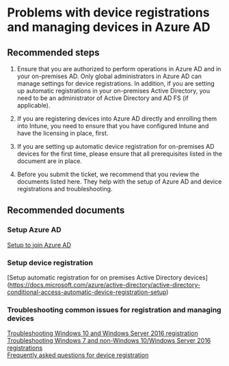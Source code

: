 <properties
    pageTitle="Problems with device registrations and managing devices in Azure AD"
    description="Problems with device registrations and managing devices in Azure AD "
    service="microsoft.aad"
    resource="Microsoft_AAD_IAM"
    authors="spunukol"
    displayOrder="1"
    selfHelpType="resource"
    supportTopicIds=""
    resourceTags="AzureADDeviceRegistration_Registration"
    productPesIds=""
    cloudEnvironments="public"
/>

# Problems with device registrations and managing devices in Azure AD

## **Recommended steps**

1. Ensure that you are authorized to perform operations in Azure AD and in your on-premises AD. Only global administrators in Azure AD can manage settings for device registrations. In addition, if you are setting up automatic registrations in your on-premises Active Directory, you need to be an administrator of Active Directory and AD FS (if applicable).
	
2. If you are registering devices into Azure AD directly and enrolling them into Intune, you need to ensure that you have configured Intune and have the licensing in place, first.
	
3. If you are setting up automatic device registration for on-premises AD devices for the first time, please ensure that all prerequisites listed in the document are in place.
   
4.	Before you submit the ticket, we recommend that you review the documents listed here. They help with the setup of Azure AD and device registrations and troubleshooting.


## **Recommended documents**
### Setup Azure AD ###

[Setup to join Azure AD](https://docs.microsoft.com/azure/active-directory/active-directory-azureadjoin-overview) 

### Setup device registration ###

[Setup automatic registration for on premises Active Directory devices] (https://docs.microsoft.com/azure/active-directory/active-directory-conditional-access-automatic-device-registration-setup) 

### Troubleshooting common issues for registration and managing devices ###

[Troubleshooting Windows 10 and Windows Server 2016 registration](https://docs.microsoft.com/azure/active-directory/active-directory-conditional-access-automatic-device-registration-troubleshoot-windows)  
[Troubleshooting Windows 7 and non-Windows 10/Windows Server 2016 registrations](https://docs.microsoft.com/azure/active-directory/active-directory-conditional-access-automatic-device-registration-troubleshoot-windows-legacy)  
[Frequently asked questions for device registration](https://docs.microsoft.com/azure/active-directory/active-directory-conditional-access-automatic-device-registration-faq) 

